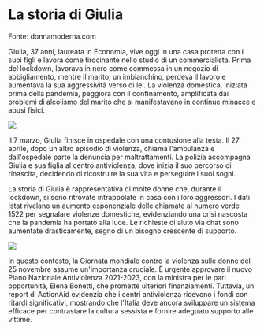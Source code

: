 # La storia di Giulia
<span class="bold primary">Fonte: donnamoderna.com</span>

Giulia, 37 anni, laureata in Economia, vive oggi in una casa protetta con i suoi figli e lavora come tirocinante nello studio di un commercialista. Prima del lockdown, lavorava in nero come commessa in un negozio di abbigliamento, mentre il marito, un imbianchino, perdeva il lavoro e aumentava la sua aggressività verso di lei. La violenza domestica, iniziata prima della pandemia, peggiora con il confinamento, amplificata dai problemi di alcolismo del marito che si manifestavano in continue minacce e abusi fisici.

![](https://www.donnamoderna.com/content/uploads/2020/11/linda-dorigo-hip4368_alta_38900567-e1606214588441-830x625.jpg)

Il 7 marzo, Giulia finisce in ospedale con una contusione alla testa. Il 27 aprile, dopo un altro episodio di violenza, chiama l'ambulanza e dall'ospedale parte la denuncia per maltrattamenti. La polizia accompagna Giulia e sua figlia al centro antiviolenza, dove inizia il suo percorso di rinascita, decidendo di ricostruire la sua vita e perseguire i suoi sogni.

La storia di Giulia è rappresentativa di molte donne che, durante il lockdown, si sono ritrovate intrappolate in casa con i loro aggressori. I dati Istat rivelano un aumento esponenziale delle chiamate al numero verde 1522 per segnalare violenze domestiche, evidenziando una crisi nascosta che la pandemia ha portato alla luce. Le richieste di aiuto via chat sono aumentate drasticamente, segno di un bisogno crescente di supporto.

![](https://www.donnamoderna.com/content/uploads/2020/11/b-linda-dorigo-hip4346_alta-p__38903480-e1606212833428-830x625.jpg)

In questo contesto, la Giornata mondiale contro la violenza sulle donne del 25 novembre assume un'importanza cruciale. È urgente approvare il nuovo Piano Nazionale Antiviolenza 2021-2023, con la ministra per le pari opportunità, Elena Bonetti, che promette ulteriori finanziamenti. Tuttavia, un report di ActionAid evidenzia che i centri antiviolenza ricevono i fondi con ritardi significativi, mostrando che l'Italia deve ancora sviluppare un sistema efficace per contrastare la cultura sessista e fornire adeguato supporto alle vittime.